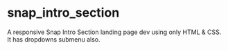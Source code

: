 # snap_intro_section
A responsive Snap Intro Section landing page dev using only HTML &amp; CSS. It has dropdowns submenu also.

